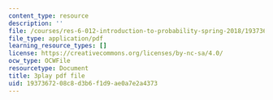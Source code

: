 ```yaml
---
content_type: resource
description: ''
file: /courses/res-6-012-introduction-to-probability-spring-2018/1937367208c8d3b6f1d9ae0a7e2a4373_MlsVWPWIxHI.pdf
file_type: application/pdf
learning_resource_types: []
license: https://creativecommons.org/licenses/by-nc-sa/4.0/
ocw_type: OCWFile
resourcetype: Document
title: 3play pdf file
uid: 19373672-08c8-d3b6-f1d9-ae0a7e2a4373
---
```


